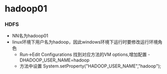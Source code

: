 # hadoop01

### HDFS
* NN名为hadoop01
* linux环境下用户名为hadoop，因此windows环境下运行时要修改运行环境角色
  * Run->Edit Configurations 找到对应方法的VM options,增加配置 -DHADOOP_USER_NAME=hadoop
  * 方法中设置 System.setProperty("HADOOP_USER_NAME","hadoop");

